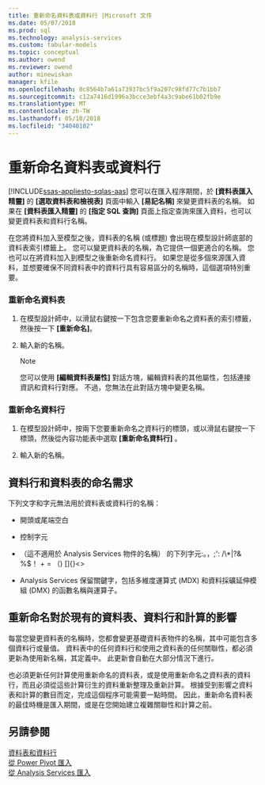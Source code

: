 ```yaml
---
title: 重新命名資料表或資料行 |Microsoft 文件
ms.date: 05/07/2018
ms.prod: sql
ms.technology: analysis-services
ms.custom: tabular-models
ms.topic: conceptual
ms.author: owend
ms.reviewer: owend
author: minewiskan
manager: kfile
ms.openlocfilehash: 0c8564b7a61a73937bc5f9a207c98fd77c7b1bb7
ms.sourcegitcommit: c12a7416d1996a3bcce3ebf4a3c9abe61b02fb9e
ms.translationtype: MT
ms.contentlocale: zh-TW
ms.lasthandoff: 05/10/2018
ms.locfileid: "34040102"
---
```

# <a name="rename-a-table-or-column"></a>重新命名資料表或資料行 
[!INCLUDE[ssas-appliesto-sqlas-aas](../../includes/ssas-appliesto-sqlas-aas.md)]
  您可以在匯入程序期間，於 **[資料表匯入精靈]** 的 **[選取資料表和檢視表]** 頁面中輸入 **[易記名稱]** 來變更資料表的名稱。 如果在 **[資料表匯入精靈]** 的 **[指定 SQL 查詢]** 頁面上指定查詢來匯入資料，也可以變更資料表和資料行名稱。  
  
 在您將資料加入至模型之後，資料表的名稱 (或標題) 會出現在模型設計師底部的資料表索引標籤上。 您可以變更資料表的名稱，為它提供一個更適合的名稱。 您也可以在將資料加入到模型之後重新命名資料行。 如果您是從多個來源匯入資料，並想要確保不同資料表中的資料行具有容易區分的名稱時，這個選項特別重要。  
  
### <a name="to-rename-a-table"></a>重新命名資料表  
  
1.  在模型設計師中，以滑鼠右鍵按一下包含您要重新命名之資料表的索引標籤，然後按一下 **[重新命名]**。  
  
2.  輸入新的名稱。  
  
    > [!NOTE]  
    >  您可以使用 **[編輯資料表屬性]** 對話方塊，編輯資料表的其他屬性，包括連接資訊和資料行對應。 不過，您無法在此對話方塊中變更名稱。  
  
### <a name="to-rename-a-column"></a>重新命名資料行  
  
1.  在模型設計師中，按兩下您要重新命名之資料行的標頭，或以滑鼠右鍵按一下標頭，然後從內容功能表中選取 **[重新命名資料行]** 。  
  
2.  輸入新的名稱。  
  
## <a name="naming-requirements-for-columns-and-tables"></a>資料行和資料表的命名需求  
 下列文字和字元無法用於資料表或資料行的名稱：  
  
-   開頭或尾端空白  
  
-   控制字元  
  
-   （這不適用於 Analysis Services 物件的名稱） 的下列字元:。，;': /\\*|?& %$！ + = （) []{}<>  
  
-   Analysis Services 保留關鍵字，包括多維度運算式 (MDX) 和資料採礦延伸模組 (DMX) 的函數名稱與運算子。  
  
## <a name="effect-of-renaming-on-existing-tables-columns-and-calculations"></a>重新命名對於現有的資料表、資料行和計算的影響  
 每當您變更資料表的名稱時，您都會變更基礎資料表物件的名稱，其中可能包含多個資料行或量值。 資料表中的任何資料行和使用之資料表的任何關聯性，都必須更新為使用新名稱，其定義中。 此更新會自動在大部分情況下進行。
  
 也必須更新任何計算使用重新命名的資料表，或是使用重新命名之資料表的資料行，而且必須從這些計算衍生的資料重新整理及重新計算。 根據受到影響之資料表和計算的數目而定，完成這個程序可能需要一點時間。 因此，重新命名資料表的最佳時機是匯入期間，或是在您開始建立複雜關聯性和計算之前。  
  
## <a name="see-also"></a>另請參閱  
 [資料表和資料行](../../analysis-services/tabular-models/tables-and-columns-ssas-tabular.md)   
 [從 Power Pivot 匯入](../../analysis-services/tabular-models/import-from-power-pivot-ssas-tabular.md)   
 [從 Analysis Services 匯入](../../analysis-services/tabular-models/import-from-analysis-services-ssas-tabular.md)  
  
  
